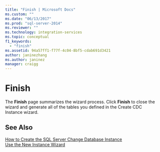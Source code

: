 ```yaml
---
title: "Finish | Microsoft Docs"
ms.custom: ""
ms.date: "06/13/2017"
ms.prod: "sql-server-2014"
ms.reviewer: ""
ms.technology: integration-services
ms.topic: conceptual
f1_keywords: 
  - "finish"
ms.assetid: 94a57ff1-f77f-4c04-8bf5-cdab691d3421
author: janinezhang
ms.author: janinez
manager: craigg
---
```

# Finish
  The **Finish** page summarizes the wizard process. Click **Finish** to close the wizard and generate all of the tables you defined in the Create CDC Instance wizard.  
  
## See Also  
 [How to Create the SQL Server Change Database Instance](how-to-create-the-sql-server-change-database-instance.md)   
 [Use the New Instance Wizard](use-the-new-instance-wizard.md)  
  
  
